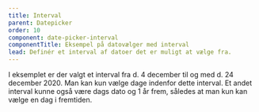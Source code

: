 ```yaml
---
title: Interval
parent: Datepicker
order: 10
component: date-picker-interval
componentTitle: Eksempel på datovælger med interval
lead: Definér et interval af datoer det er muligt at vælge fra.
---
```

I eksemplet er der valgt et interval fra d. 4 december til og med d. 24 december 2020. Man kan kun vælge dage indenfor dette interval. Et andet interval kunne også være dags dato og 1 år frem, således at man kun kan vælge en dag i fremtiden.
